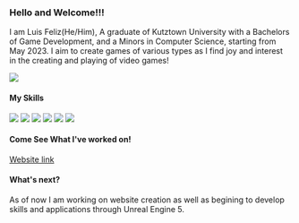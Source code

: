 ### Hello and Welcome!!!

I am Luis Feliz(He/Him), A graduate of Kutztown University with a Bachelors of Game Development, and a Minors in Computer Science, starting from May 2023. I aim to create games of various types as I find joy and interest in the creating and playing of video games!

<img src="https://steamuserimages-a.akamaihd.net/ugc/1631947648964785474/81CBA15178466DD47195A239232202E78987B714/?imw=637&imh=358&ima=fit&impolicy=Letterbox&imcolor=%23000000&letterbox=true">

#### **My Skills**
<img src="https://img.icons8.com/color/48/0000000/c-plus-plus">
<img src="https://img.icons8.com/color/48/0000000/cs">
<img src="https://img.icons8.com/color/48/0000000/html">
<img src="https://img.icons8.com/color/50/0000000/php">
<img src="https://img.icons8.com/color/48/0000000/css">
<img src="https://img.icons8.com/color/48/0000000/javascript">

#### **Come See What I've worked on!**
<a href="https://luis-feliz.github.io">Website link</a>

#### **What's next?**
As of now I am working on website creation as well as begining to develop skills and applications through Unreal Engine 5.
